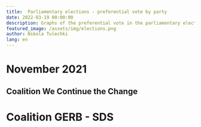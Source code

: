 ```yaml
---
title:  Parliamentary elections - preferential vote by party 
date: 2022-03-19 00:00:00
description: Graphs of the preferential vote in the parliamentary elections.
featured_image: /assets/img/elections.png
author: Nikola Tulechki
lang: en
---
```


# November 2021

## Coalition We Continue the Change

<div class="chart-container">
  <div id="vis_2021_11_pp"></div>
</div>

# Coalition GERB - SDS

<div class="chart-container">
  <div id="vis_2021_11_gerb"></div>
</div>



<script type="text/javascript">
var vlSpec = {
  "$schema": "https://vega.github.io/schema/vega-lite/v5.json",
  "title": "",
  "data": {
    "url": ""
  },
  "width": 900,
  "height": 900,
  "mark": {
    "type": "circle",
    "opacity": 0.8,
    "stroke": "black",
    "strokeWidth": 1,
    "color": "#2c92e6"
  },
  "encoding": {
    "x": {
      "field": "cand_number",
      "type": "ordinal",
      "axis": {"grid": false, "title": "Candidate number"}
    },
    "y": {"field": "mir_norm", "type": "ordinal", "axis": {"title": "MMC"}},
    "size": {
      "field": "pref_votes",
      "type": "quantitative",
      "scale": {"rangeMax": 5000}
    },
    "tooltip": [
      {"field": "mir_norm", "type": "ordinal", "title": "MMC"},
      {"field": "cand_number", "type": "ordinal", "title": "Number"},
      {"field": "name", "type": "nominal", "title": "Кандидат"},
      {"field": "pref_votes", "type": "quantitative", "title": "Preferences"}
    ],
    "href": {"field": "link", "type": "nominal"}
  },
  "config": {"legend": {"disable": true}}
}
var urlbase = "https://raw.githubusercontent.com/nikolatulechki/semanticElections/master/analysis/pref-viz/"

function init() {
    var containers = document.getElementsByClassName('chart-container');
 
    vlSpec_2021_11_pp=JSON.parse(JSON.stringify(vlSpec));
    vlSpec_2021_11_pp.title = "PP We Continue the Change - Preferential vote distribution - 14.11.2021" ;
    vlSpec_2021_11_pp.data.url = urlbase+"pp_2021_11.csv" ;
    vlSpec_2021_11_pp.mark.color = "#1e0985";  
    
    vegaEmbed('#vis_2021_11_pp', vlSpec_2021_11_pp);
    
    vlSpec_2021_11_gerb=JSON.parse(JSON.stringify(vlSpec));
    vlSpec_2021_11_gerb.title = "GERB - Preferential vote distribution - 14.11.2021" ;
    vlSpec_2021_11_gerb.data.url = urlbase+"gerb_2021_11.csv" ;
    vlSpec_2021_11_gerb.mark.color = "#2c92e6";  
    
    vegaEmbed('#vis_2021_11_gerb', vlSpec_2021_11_gerb);
}

init();
window.addEventListener('resize', init);
</script>
